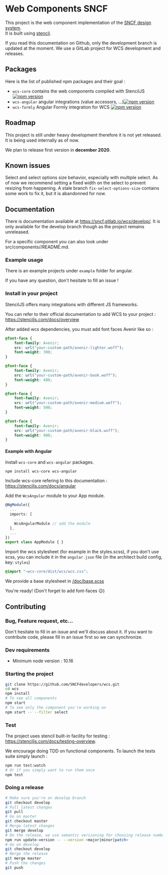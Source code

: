 # Web Components SNCF 

This project is the web component implementation of the [SNCF design system](https://designmetier-bootstrap.sncf.fr/).  
It is built using [stencil](https://github.com/ionic-team/stencil).

If you read this documentation on Github, only the development branch is updated at the moment. We use a GitLab project for WCS development and releases.

## Packages

Here is the list of published npm packages and their goal :

- `wcs-core` contains the web components compiled with StencilJS [![npm version](https://badge.fury.io/js/wcs-core.svg)](https://badge.fury.io/js/wcs-core)
- `wcs-angular` angular integrations (value accessors, ...)[![npm version](https://badge.fury.io/js/wcs-angular.svg)](https://badge.fury.io/js/wcs-angular)
- `wcs-formly` Angular Formly integration for WCS [![npm version](https://badge.fury.io/js/wcs-formly.svg)](https://badge.fury.io/js/wcs-formly)

## Roadmap

This project is still under heavy development therefore it is not yet released. It is being used internally as of now.

We plan to release first version in **december 2020**.

## Known issues

Select and select options size behavior, especially with multiple select. As of now we recommend setting a fixed width on the select to prevent resizing from happening. A stale branch `fix-select-options-size` contains some work to fix it, but it is abandonned for now.

## Documentation

There is documentation available at https://sncf.gitlab.io/wcs/develop/. It is only available for the develop branch though as the project remains unreleased.

For a specific component you can also look under src/components/<the-component-you-want-the-doc-for>/README.md.
    
### Example usage

There is an example projects under `example` folder for angular.

If you have any question, don't hesitate to fill an issue !

### Install in your project

StencilJS offers many integrations with different JS frameworks.

You can refer to their official documentation to add WCS to your project : https://stenciljs.com/docs/overview

After added wcs dependencies, you must add font faces Avenir like so :

```css
@font-face {
    font-family: Avenir;
    src: url("your-custom-path/avenir-lighter.woff");
    font-weight: 300;
}

@font-face {
    font-family: Avenir;
    src: url("your-custom-path/avenir-book.woff");
    font-weight: 400;
}

@font-face {
    font-family: Avenir;
    src: url("your-custom-path/avenir-medium.woff");
    font-weight: 500;
}

@font-face {
    font-family: Avenir;
    src: url("your-custom-path/avenir-black.woff");
    font-weight: 900;
}
```

#### Example with Angular

Install `wcs-core` and `wcs-angular` packages.

```
npm install wcs-core wcs-angular
```

Include wcs-core refering to this documentation : https://stenciljs.com/docs/angular

Add the `WcsAngular` module to your App module.

```ts
@NgModule({
  ...
  imports: [
    ...
    WcsAngularModule // add the module
  ],
  ...
})
export class AppModule { }
```

Import the wcs stylesheet (for example in the styles.scss), if you don't use scss, you can include it in the `angular.json` file (in the architect build config, key: `styles`)

```scss
@import "~wcs-core/dist/wcs/wcs.css";
```

We provide a base stylesheet in [/doc/base.scss](./doc/base.scss)

You're ready! (Don't forget to add font-faces 😉)

## Contributing

### Bug, Feature request, etc...

Don't hesitate to fill in an issue and we'll discuss about it. If you want to contribute code, please fill in an issue first so we can synchronize.

### Dev requirements

- Minimum node version : 10.16

### Starting the project

```sh
git clone https://github.com/SNCFdevelopers/wcs.git
cd wcs
npm install
# To see all components
npm start
# To see only the component you're working on
npm start -- --filter select
```

### Test

The project uses stencil built-in facility for testing : https://stenciljs.com/docs/testing-overview.

We encourage doing TDD on functional components. To launch the tests suite simply launch :

```sh
npm run test:watch
# Or if you simply want to run them once
npm test
```

### Doing a release

```sh
# Make sure you're on develop branch
git checkout develop
# Pull latest changes
git pull
# Go on master
git checkout master
# Merge latest changes
git merge develop
# Do the release, we use semantic versioning for choosing release number
npm run update-version -- --version <major|minor|patch>
# Go on develop
git checkout develop
# Merge the release
git merge master
# Push the changes
git push
```
